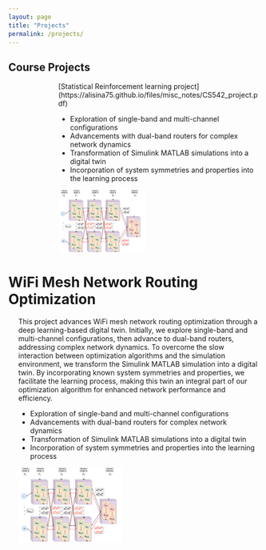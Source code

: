```yaml
---
layout: page
title: "Projects"
permalink: /projects/
---
```


<h2>Course Projects</h2>

<div style="margin-left: 100px;"> <!-- Indent content -->

<p> [Statistical Reinforcement learning project](https://alisina75.github.io/files/misc_notes/CS542_project.pdf)</p>

<ul> <!-- Bullet points start -->
  <li>Exploration of single-band and multi-channel configurations</li>
  <li>Advancements with dual-band routers for complex network dynamics</li>
  <li>Transformation of Simulink MATLAB simulations into a digital twin</li>
  <li>Incorporation of system symmetries and properties into the learning process</li>
</ul> <!-- Bullet points end -->

<img src="/images/Wifi.png" alt="WiFi Mesh Network Diagram" title="WiFi Mesh Network Optimization" style="width: 43%;">

</div> <!-- End indentation -->



<h1>WiFi Mesh Network Routing Optimization</h1>

<div style="margin-left: 20px;"> <!-- Indent content -->

<p>This project advances WiFi mesh network routing optimization through a deep learning-based digital twin. Initially, we explore single-band and multi-channel configurations, then advance to dual-band routers, addressing complex network dynamics. To overcome the slow interaction between optimization algorithms and the simulation environment, we transform the Simulink MATLAB simulation into a digital twin. By incorporating known system symmetries and properties, we facilitate the learning process, making this twin an integral part of our optimization algorithm for enhanced network performance and efficiency.</p>

<ul> <!-- Bullet points start -->
  <li>Exploration of single-band and multi-channel configurations</li>
  <li>Advancements with dual-band routers for complex network dynamics</li>
  <li>Transformation of Simulink MATLAB simulations into a digital twin</li>
  <li>Incorporation of system symmetries and properties into the learning process</li>
</ul> <!-- Bullet points end -->

<img src="/images/Wifi.png" alt="WiFi Mesh Network Diagram" title="WiFi Mesh Network Optimization" style="width: 43%;">

</div> <!-- End indentation -->



